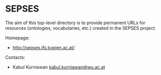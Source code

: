 SEPSES
===

The aim of this top-level directory is to provide permanent URLs for resources (ontologies, vocabularies, etc.) created in the SEPSES project.

Homepage:
* http://sepses.ifs.tuwien.ac.at/

Contacts: 
* Kabul Kurniawan <kabul.kurniawan@wu.ac.at>
